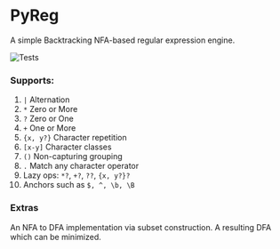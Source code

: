 # PyReg

A simple Backtracking NFA-based regular expression engine.

![Tests](https://github.com/erastus-murungi/py-reg/actions/workflows/python-app.yml/badge.svg)

### Supports:
  1. ``|`` Alternation
  2. ``*`` Zero or More
  3. ``?`` Zero or One
  4. ``+`` One or More
  5. ``{x, y?}`` Character repetition
  6. ``[x-y]`` Character classes
  7. ``()`` Non-capturing grouping
  8. ``.`` Match any character operator
  9. Lazy ops: ``*?``, ``+?``, ``??``, ``{x, y?}?`` 
  10. Anchors such as ``$, ^, \b, \B``


### Extras
An NFA to DFA implementation via subset construction.
A resulting DFA which can be minimized.
